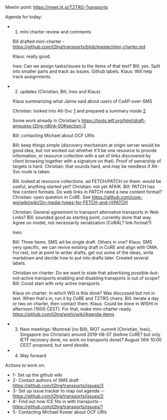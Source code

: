 Meetin point: https://meet.jit.si/T2TRG-Transports

Agenda for today:

* 1. mini charter review and comments

    Bill drafted mini-charter - https://github.com/t2trg/transports/blob/master/mini-charter.md 

    Klaus: really good.

    Ines: Can we assign tasks/issues to the items of that text? Bill: yes. Split into smaller parts and track as issues. Github labels. Klaus: Will help track assignments.

* 2. updates (Christian, Bill, Ines and Klaus)

    Klaus summarizing what Jaime said about users of CoAP-over-SMS


    Christian: looked into Alt-Svc [1] and prepared a summary inside [2]


    Some work already in Christian's https://tools.ietf.org/html/draft-amsuess-t2trg-rdlink-00#section-3


    Bill: contacting Michael about OCF URIs


    Bill: keep things simple (discovery mechanism at origin server would be good idea, but not worked out whether it'll be one resource to provide information, or resource collection with a set of links discovered by client browsing together with a signature on that). Proof of ownership of targets is hard. Christian: that sounds hard, and may be needless if Alt-Svc route is taken.

    Bill: looked at resource collections. ad FETCH/PATCH on them: would be useful, anything started yet? Christian: not yet AFAIK. Bill: PATCH has few content formats. Do web links in PATCH need a new content format? Christian: open question in CoRE. See https://github.com/core-wg/wiki/wiki/On-media-types-for-FETCH-and-(i)PATCH


    Christian: General agreement to transport alternative transports in Web Links? Bill: sounded good as starting point, currently done that way. Agree on model, not necessarily serialization (CoRAL? link-format?)


    Ines:


    Bill: Three items. SMS wil be single draft. Others in one? Klaus: SMS very specific, we can revive existing draft in CoRE and align with OMA. For rest, not at point to writer drafts, get out some of the ideas, write markdown and decide how to put into drafts later. Created several labels.


    Christian on charter: Do we want to state that advertising possible-but-not-active transports enabling and disabling transports is out of scope? Bill: Could start with only active transports.

    Klaus on charter: In which WG is this done? Was discussed but not in text. When that's in, run it by CoRE and T2TRG chairs. Bill: iterate a day or two on charter, then contact them. Klaus: Could be done in WISHI in afternoon (1600 CEST). For that, make mini-charter ready. https://github.com/t2trg/wishi/wiki/Agenda-items



* 3. Next meetings: Montreal (no Bill), RIOT summit (Christian, Ines), Singapore (no Christian)
    around 2019-08-07 (before CoRE? but only IETF recovery done, no work on transports done)? August 14th 10:00 CEST proposed, but send doodle.

* 4. Way forward
    
    
Actions to work on:

* 1- Set up the github wiki
* 2- Contact authors of SMS draft https://github.com/t2trg/transports/issues/3
* 3- Set up issue tracker to map out agenda -- https://github.com/t2trg/transports/issues/2
* 4- Find out how ICE fits in with transports-- https://github.com/t2trg/transports/issues/1
* 5- Contacting Michael Koster about OCF URIs

[1]: https://tools.ietf.org/html/rfc7838#section-3
[2]: https://github.com/t2trg/transports/blob/master/meeting-20190716/chrysn-preparation.md
